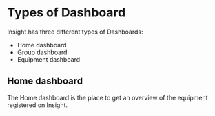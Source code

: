 # Types of Dashboard

Insight has three different types of Dashboards:

* Home dashboard
* Group dashboard
* Equipment dashboard

## Home dashboard

The Home dashboard is the place to get an overview of the equipment registered on Insight.

